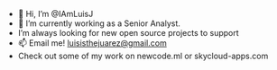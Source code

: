 - 👋 Hi, I’m @IAmLuisJ
- 🌱 I’m currently working as a Senior Analyst.
-  I’m always looking for new open source projects to support
- 📫 Email me! luisisthejuarez@gmail.com
- Check out some of my work on newcode.ml or skycloud-apps.com

